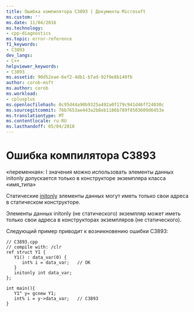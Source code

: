 ```yaml
---
title: Ошибка компилятора C3893 | Документы Microsoft
ms.custom: ''
ms.date: 11/04/2016
ms.technology:
- cpp-diagnostics
ms.topic: error-reference
f1_keywords:
- C3893
dev_langs:
- C++
helpviewer_keywords:
- C3893
ms.assetid: 90d52eae-6ef2-4db1-b7ad-92f9e8b140fb
author: corob-msft
ms.author: corob
ms.workload:
- cplusplus
ms.openlocfilehash: 0c95d44a90b9325a492a0f179c941d46ff24030c
ms.sourcegitcommit: 76b7653ae443a2b8eb1186b789f8503609d6453e
ms.translationtype: MT
ms.contentlocale: ru-RU
ms.lasthandoff: 05/04/2018
---
```

# <a name="compiler-error-c3893"></a>Ошибка компилятора C3893
«переменная»: l значения можно использовать элементы данных initonly допускается только в конструкторе экземпляра класса «имя_типа»  
  
 Статические [initonly](../../dotnet/initonly-cpp-cli.md) элементы данных могут иметь только свои адреса в статическом конструкторе.  
  
 Элементы данных initonly (не статического) экземпляр может иметь только свои адреса в конструкторах экземпляров (не статического).  
  
 Следующий пример приводит к возникновению ошибки C3893:  
  
```  
// C3893.cpp  
// compile with: /clr  
ref struct Y1 {  
   Y1() : data_var(0) {  
      int% i = data_var;   // OK  
   }  
   initonly int data_var;  
};  
  
int main(){  
   Y1^ y= gcnew Y1;  
   int% i = y->data_var;   // C3893  
}  
```
